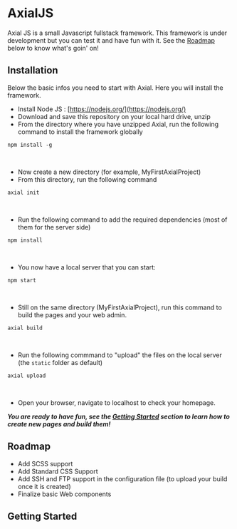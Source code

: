 # AxialJS

Axial JS is a small Javascript fullstack framework. 
This framework is under development but you can test it and have fun with it.
See the [Roadmap](##Roadmap) below to know what's goin' on!

## Installation

Below the basic infos you need to start with Axial. Here you will install the framework. <br>

* Install Node JS : [https://nodejs.org/](https://nodejs.org/)
* Download and save this repository on your local hard drive, unzip
* From the directory where you have unzipped Axial, run the following command to install the framework globally
```
npm install -g
```
<br>

* Now create a new directory (for example, MyFirstAxialProject)
* From this directory, run the following command
```
axial init
```
<br>

* Run the following command to add the required dependencies (most of them for the server side)
```
npm install
```
<br>

* You now have a local server that you can start:
```
npm start
```
<br>

* Still on the same directory (MyFirstAxialProject), run this command to build the pages and your web admin.
```
axial build
```
<br>

* Run the following commmand to "upload" the files on the local server (the ```static``` folder as default)
```
axial upload
```
<br>

* Open your browser, navigate to localhost to check your homepage.


***You are ready to have fun, see the [Getting Started](##GettingStarted) section to learn how to create new pages and build them!***

## Roadmap
* Add SCSS support
* Add Standard CSS Support
* Add SSH and FTP support in the configuration file (to upload your build once it is created)
* Finalize basic Web components

## Getting Started
